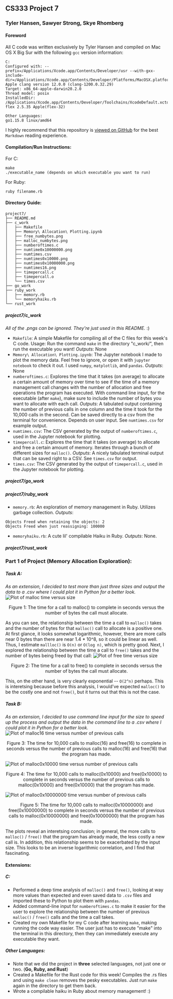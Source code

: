 ## CS333 Project 7

### Tyler Hansen, Sawyer Strong, Skye Rhomberg

#### Foreword

All C code was written exclusively by Tyler Hansen and compiled on Mac OS X Big Sur with the following `gcc` version information:

```
C:
Configured with: --prefix=/Applications/Xcode.app/Contents/Developer/usr --with-gxx-include-dir=/Applications/Xcode.app/Contents/Developer/Platforms/MacOSX.platform/Developer/SDKs/MacOSX.sdk/usr/include/c++/4.2.1
Apple clang version 12.0.0 (clang-1200.0.32.29)
Target: x86_64-apple-darwin20.2.0
Thread model: posix
InstalledDir: /Applications/Xcode.app/Contents/Developer/Toolchains/XcodeDefault.xctoolchain/usr/bin
flex 2.5.35 Apple(flex-32)

Other Languages:
go1.15.8 linux/amd64
```

I highly recommend that this repository is [viewed on GitHub](https://github.com/tylermhansen/CS333) for the best `Markdown` reading experience.

#### Compilation/Run Instructions:

For C:

```
make
./executable_name (depends on which executable you want to run)
```

For Ruby:

```
ruby filename.rb
```

#### Directory Guide:

```
project7/
├── README.md
├── c_work
│   ├── Makefile
│   ├── Memory\ Allocation\ Plotting.ipynb
│   ├── free_numbytes.png
│   ├── malloc_numbytes.png
│   ├── numberoftimes.c
│   ├── numtime0x10000000.png
│   ├── numtimes.csv
│   ├── numtimes0x10000.png
│   ├── numtimes0x10000000.png
│   ├── numtimes16.png
│   ├── timepercall.c
│   ├── timepercall.o
│   └── times.csv
├── go_work
├── ruby_work
│   ├── memory.rb
│   └── memoryhaiku.rb
└── rust_work
```

##### project7/c_work

_All of the .pngs can be ignored. They're just used in this README._ :)

- `Makefile`: A simple Makefile for compiling all of the C files for this week's C code. Usage: Run the command `make` in the directory "c_work/", then run the executable you want! _Outputs_: None
- `Memory\ Allocation\ Plotting.ipynb`: The Jupyter notebook I made to plot the memory data. Feel free to ignore, or open it with `jupyter notebook` to check it out. I used `numpy`, `matplotlib`, and `pandas`. _Outputs_: None
- `numberoftimes.c`: Explores the time that it takes (on average) to allocate a certain amount of memory over time to see if the time of a memory management call changes with the number of allocation and free operations the program has executed. With command line input, for the executable (after `make`), make sure to include the number of bytes you want to allocate with each call. _Outputs_: A tabulated output containing the number of previous calls in one column and the time it took for the 10,000 calls in the second. Can be saved directly to a csv from the terminal for convenience. Depends on user input. See `numtimes.csv` for example output.
- `numtimes.csv`: The CSV generated by the output of `numberoftimes.c`, used in the Jupyter notebook for plotting.
- `timepercall.c`: Explores the time that it takes (on average) to allocate and free a certain amount of memory. Iterates through a bunch of different sizes for `malloc()`. _Outputs_: A nicely tabulated terminal output that can be saved right to a CSV. See `times.csv` for output.
- `times.csv`: The CSV generated by the output of `timepercall.c`, used in the Jupyter notebook for plotting.

##### project7/go_work

##### project7/ruby_work

- `memory.rb`: An exploration of memory management in Ruby. Utilizes garbage collection. _Outputs_:

```
Objects Freed when retaining the objects: 2
Objects Freed when just reassigning: 100000
```

- `memoryhaiku.rb`: A cute lil' compilable Haiku in Ruby. _Outputs_: None.

##### project7/rust_work

### Part 1 of Project (Memory Allocation Exploration):

##### Task A:

_As an extension, I decided to test more than just three sizes and output the data to a .csv where I could plot it in Python for a better look._
![Plot of malloc time versus size](c_work/malloc_numbytes.png)

<p align="center">
    Figure 1: The time for a call to malloc() to complete in seconds versus the number of bytes the call must allocate.
</p>

As you can see, the relationship between the time a call to `malloc()` takes and the number of bytes for that `malloc()` call to allocate is a positive one. At first glance, it looks somewhat logarithmic, however, there are more calls near 0 bytes than there are near 1.4 \* 10^8, so it could be linear as well. Thus, I estimate `mallloc()` is `O(n)` or `O(log n)`, which is pretty good. Next, I explored the relationship between the time a call to `free()` takes and the number of bytes being freed by that call:
![Plot of free time versus size](c_work/free_numbytes.png)

<p align="center">
    Figure 2: The time for a call to free() to complete in seconds versus the number of bytes the call must allocate.
</p>

This, on the other hand, is very clearly exponential -- `O(2^n)` perhaps. This is interetsing because before this analysis, I would've expected `malloc()` to be the costly one and not `free()`, but it turns out that this is not the case.

##### Task B:

_As an extension, I decided to use command line input for the size to speed up the process and output the data in the command line to a .csv where I could plot it in Python for a better look._
![Plot of malloc16 time versus number of previous calls](c_work/numtimes16.png)

<p align="center">
    Figure 3: The time for 10,000 calls to malloc(16) and free(16) to complete in seconds versus the number of previous calls to malloc(16) and free(16) that the program has made.
</p>

![Plot of malloc0x10000 time versus number of previous calls](c_work/numtimes0x10000.png)

<p align="center">
    Figure 4: The time for 10,000 calls to malloc(0x10000) and free(0x10000) to complete in seconds versus the number of previous calls to malloc(0x10000) and free(0x10000) that the program has made.
</p>

![Plot of malloc0x10000000 time versus number of previous calls](c_work/numtimes0x10000000.png)

<p align="center">
    Figure 5: The time for 10,000 calls to malloc(0x10000000) and free(0x10000000) to complete in seconds versus the number of previous calls to malloc(0x10000000) and free(0x10000000) that the program has made.
</p>

The plots reveal an interetsing conclusion; in general, the more calls to `malloc()` / `free()` that the program has already made, the less costly a new call is. In addition, this relationship seems to be exacerbated by the input size. This looks to be an inverse logarithmic correlation, and I find that fascinating.

#### Extensions:

##### C:

- Performed a deep time analysis of `malloc()` and `free()`, looking at way more values than expected and even saved data to `.csv` files and imported these to Python to plot them with `pandas`.
- Added command-line input for `numberoftimes.c` to make it easier for the user to explore the relationship between the number of previous `malloc()` / `free()` calls and the time a call takes.
- Created my own Makefile for my C code after learning `make`, making running the code way easier. The user just has to execute "make" into the terminal in this directory, then they can immediately execute any executable they want.

##### Other Languages:

- Note that we did the project in **three** selected languages, not just one or two. (**Go, Ruby, and Rust**)
- Created a Makefile for the Rust code for this week! Compiles the .rs files and using `make clean` removes the pesky executables. Just run `make` again in the directory to get them back.
- Wrote a compilable haiku in Ruby about memory management! :)

